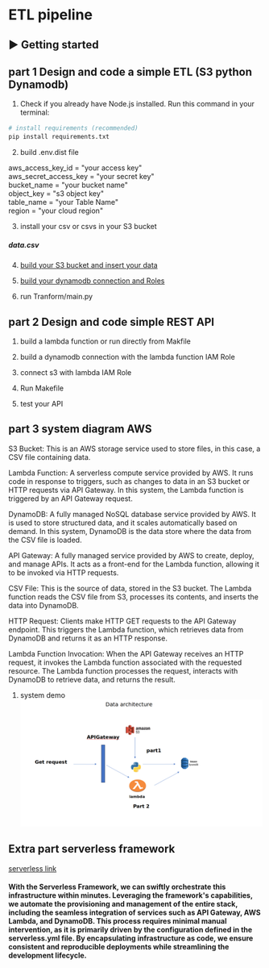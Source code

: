
# ETL pipeline
## ▶️ Getting started

## part 1 Design and code a simple ETL (S3 python Dynamodb)

1. Check if you already have Node.js installed. Run this command in your terminal:

```bash
# install requirements (recommended)
pip install requirements.txt
```
2. build .env.dist file

aws_access_key_id = "your access key" <br>
aws_secret_access_key = "your secret key" <br>
bucket_name = "your bucket name" <br>
object_key = "s3 object key" <br>
table_name = "your Table Name" <br>
region = "your cloud region" <br>

3. install your csv or csvs in your S3 bucket 

<h5> data.csv </h5>

4. [build your S3 bucket and insert your data](https://aws.amazon.com/s3/)

5. [build your dynamodb connection and Roles](https://aws.amazon.com/dynamodb/)

6. run Tranform/main.py

## part 2 Design and code simple REST API 

1. build a lambda function or run directly from Makfile

2. build a dynamodb connection with the lambda function IAM Role

3. connect s3 with lambda IAM Role

4. Run Makefile 

5. test your API

## part 3 system diagram  AWS

S3 Bucket: This is an AWS storage service used to store files, in this case, a CSV file containing data.<br>

Lambda Function: A serverless compute service provided by AWS. It runs code in response to triggers, such as changes to data in an S3 bucket or HTTP requests via API Gateway. In this system, the Lambda function is triggered by an API Gateway request.<br>

DynamoDB: A fully managed NoSQL database service provided by AWS. It is used to store structured data, and it scales automatically based on demand. In this system, DynamoDB is the data store where the data from the CSV file is loaded.<br>

API Gateway: A fully managed service provided by AWS to create, deploy, and manage APIs. It acts as a front-end for the Lambda function, allowing it to be invoked via HTTP requests.<br>

CSV File: This is the source of data, stored in the S3 bucket. The Lambda function reads the CSV file from S3, processes its contents, and inserts the data into DynamoDB.<br>

HTTP Request: Clients make HTTP GET requests to the API Gateway endpoint. This triggers the Lambda function, which retrieves data from DynamoDB and returns it as an HTTP response.<br>

Lambda Function Invocation: When the API Gateway receives an HTTP request, it invokes the Lambda function associated with the requested resource. The Lambda function processes the request, interacts with DynamoDB to retrieve data, and returns the result.<br>

1. system demo
![Alt Text](architecture.png)

## Extra part  serverless framework

[serverless link](https://www.serverless.com/)

<h4>
With the Serverless Framework, we can swiftly orchestrate this infrastructure within minutes. Leveraging the framework's capabilities, we automate the provisioning and management of the entire stack, including the seamless integration of services such as API Gateway, AWS Lambda, and DynamoDB. This process requires minimal manual intervention, as it is primarily driven by the configuration defined in the serverless.yml file. By encapsulating infrastructure as code, we ensure consistent and reproducible deployments while streamlining the development lifecycle.
</h4>